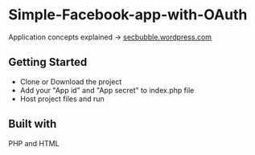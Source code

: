 # Simple-Facebook-app-with-OAuth  
Application concepts explained -> [secbubble.wordpress.com](https://secbubble.wordpress.com/)  
## Getting Started  
- Clone or Download the project  
- Add your "App id" and "App secret" to index.php file
- Host project files and run  
## Built with  
PHP and HTML
